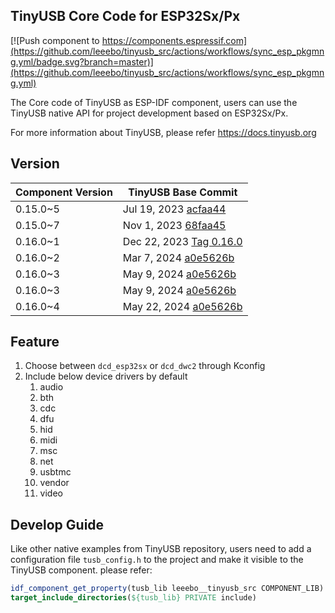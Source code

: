 ## TinyUSB Core Code for ESP32Sx/Px

[![Push component to https://components.espressif.com](https://github.com/leeebo/tinyusb_src/actions/workflows/sync_esp_pkgmng.yml/badge.svg?branch=master)](https://github.com/leeebo/tinyusb_src/actions/workflows/sync_esp_pkgmng.yml)

The Core code of TinyUSB as ESP-IDF component, users can use the TinyUSB native API for project development based on ESP32Sx/Px.

For more information about TinyUSB, please refer https://docs.tinyusb.org

## Version

|Component Version|TinyUSB Base Commit|
|--|--|
|0.15.0~5| Jul 19, 2023 [acfaa44](https://github.com/hathach/tinyusb/commit/acfaa4494faccd615475e4ae9d3df940ed13d7af)|
|0.15.0~7| Nov 1, 2023 [68faa45](https://github.com/hathach/tinyusb/commit/68faa45c6a259f6d64b0c17526df48ec00e6717f)|
|0.16.0~1| Dec 22, 2023 [Tag 0.16.0](https://github.com/hathach/tinyusb/commit/1eb6ce784ca9b8acbbe43dba9f1d9c26c2e80eb0)|
|0.16.0~2| Mar 7, 2024 [a0e5626b](https://github.com/hathach/tinyusb/commit/a0e5626bc50d484a23f33000c48082179f0cc2dd)|
|0.16.0~3| May 9, 2024 [a0e5626b](https://github.com/hathach/tinyusb/commit/a0e5626bc50d484a23f33000c48082179f0cc2dd)|
|0.16.0~3| May 9, 2024 [a0e5626b](https://github.com/hathach/tinyusb/commit/a0e5626bc50d484a23f33000c48082179f0cc2dd)|
|0.16.0~4| May 22, 2024 [a0e5626b](https://github.com/hathach/tinyusb/commit/a0e5626bc50d484a23f33000c48082179f0cc2dd)|

## Feature

1. Choose between `dcd_esp32sx` or `dcd_dwc2` through Kconfig
2. Include below device drivers by default
   1. audio
   2. bth
   3. cdc
   4. dfu
   5. hid
   6. midi
   7. msc
   8. net
   9. usbtmc
   10. vendor
   11. video

## Develop Guide

Like other native examples from TinyUSB repository, users need to add a configuration file `tusb_config.h` to the project and make it visible to the TinyUSB component. please refer:

```cmake
idf_component_get_property(tusb_lib leeebo__tinyusb_src COMPONENT_LIB)
target_include_directories(${tusb_lib} PRIVATE include)
```